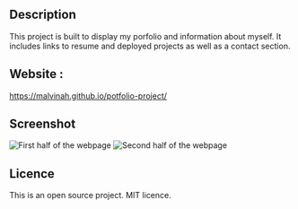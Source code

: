 ## Description

This project is built to display my porfolio and information about myself. It includes links to resume and deployed projects as well as a contact section.

## Website :

https://malvinah.github.io/potfolio-project/

## Screenshot

![First half of the webpage](./assets/img/portfolio-project1.png "Malvina's webpage 1")
![Second half of the webpage](./assets/img/portfolio-project2 "Malvina's webpage 2")

 
## Licence

This is an open source project. MIT licence.